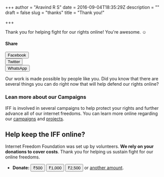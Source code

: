 +++
author = "Aravind R S"
date = 2016-09-04T18:35:29Z
description = ""
draft = false
slug = "thanks"
title = "Thank you!"

+++


Thank you for helping fight for our rights online! You're awesome. ☺


#### Share 
 <div class="ui buttons"><a href="https://www.facebook.com/sharer/sharer.php?u=https://internetfreedom.in/"><button class="ui facebook button">
  <i class="facebook icon"></i>
  Facebook
 </button></a><div class="or"></div>
 <a href="https://twitter.com/intent/tweet?text=I%20just%20donated%20to%20%40internetfreedom%2C%20and%20you%20should%20too.%0A%0ATogether%20we%20can%20help%20defend%20online%20freedom%2C%20privacy%20and%20innovation%20in%20India.%0Ahttps%3A%2F%2Finternetfreedom.in%2F"><button class="ui twitter button">
  <i class="twitter icon"></i>
  Twitter
 </button></a><div class="or"></div>
 <a href="whatsapp://send?text=I%20just%20donated%20to%20the%20Internet%20Freedom%20Foundation%2C%20and%20you%20should%20too.%0A%0ATogether%20we%20can%20help%20defend%20online%20freedom%2C%20privacy%20and%20innovation%20in%20India.%0Ahttps%3A%2F%2Finternetfreedom.in%2F" data-action="share/whatsapp/share"><button class="ui green button">
  <i class="whatsapp icon"></i>
  WhatsApp
 </button></a></div>

Our work is made possible by people like you. Did you know that there are several things you can do right now that will help defend our rights online?


### Lean more about our Campaigns
IFF is involved in several campaigns to help protect your rights and further advance all of our internet freedoms. You can learn more online regarding our [campaigns](https://internetfreedom.in/campaigns/) and [projects](https://internetfreedom.in/projects/).


## Help keep the IFF online?

Internet Freedom Foundation was set up by volunteers. **We rely on your donations to cover costs**. Thank you for helping us sustain fight for our online freedoms.

- **Donate:** <button onclick='donate(500)'>₹500</button> <button onclick='donate(1000)'>₹1,000</button> <button onclick='donate(2500)'>₹2,500</button> or <a href='https://internetfreedom.in/donate/'>another amount</a>.


